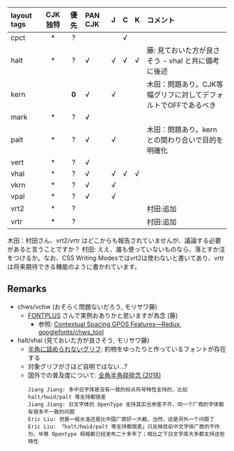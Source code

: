 |layout tags|CJK独特|優先|PAN CJK|J|C|K|コメント|
|:---|:---:|:---:|:---|:---|:---|:---|:---|
|cpct|*|?|||√|||
|halt|*|?|√|√|√|√|藤: 見ておいた方が良さそう - vhal と共に備考に後述|
|kern||**0**|√|√|||木田：問題あり。CJK等幅グリフに対してデフォルトでOFFであるべき|
|mark|*|?|√|||||
|palt|*|?|√|√|||木田：問題あり。kernとの関わり合いで目的を明確化|
|vert|*|?|√|||||
|vhal|*|?|√|√|√|√||
|vkrn|*|?|√|√||||
|vpal|*|?|√|√|||
|vrt2|*|?|||||村田:追加
|vrtr|*|?|||||村田:追加

木田：村田さん、vrt2/vrtr はどこからも報告されていませんが、議論する必要があると言うことですか？
村田: ええ、誰も使っていないものなら、落とすか注をつけるか。なお、CSS Writing Modesではvrt2は使わないと書いてあり、vrtrは将来期待できる機能のように書かれています。

## Remarks

- chws/vchw (おそらく問題ないだろう, モリサワ藤)
  - [FONTPLUS](https://fontplus.jp/usage/services/chws-vchw) さんで実例おありかと思いますが為念 (藤)
    - 参照: [Contextual Spacing GPOS Features—Redux](https://ccjktype.fonts.adobe.com/2019/04/contextual-spacing-gpos-features-redux.html), [googlefonts/chws_tool](https://github.com/googlefonts/chws_tool)
- halt/vhal (見ておいた方が良さそう, モリサワ藤)
  - [半角に詰められないグリフ](https://github.com/kojiishi/east_asian_spacing/blob/main/docs/glyphlist-ja.md#半角に詰められないグリフ): 約物をゆったりと作っているフォントが存在する
  - 対象グリフがさほど自明ではない...?
  - 国外での普及度について: [全角半角碎碎念 (2018)](https://www.thetype.com/2018/02/14211/)  
    ```
    Jiang Jiang: 多中日字体是没有一致的标点符号特性支持的，比如 halt/hwid/palt 等支持都很差
    Jiang Jiang: 日文字体的 OpenType 支持其实也参差不齐，同一个厂商的字体都有很多不一致的问题
    Eric Liu: 但是一般水准还是比中国厂商好一大截，当然，这是另外一个问题了
    Eric Liu: 「halt/hwid/palt 等支持都很差」只反映目前中文字体厂商的不作为，毕竟 Opentype 规格都已经发布二十多年了；相比之下日文字库大多都支持这些特性
    ```
